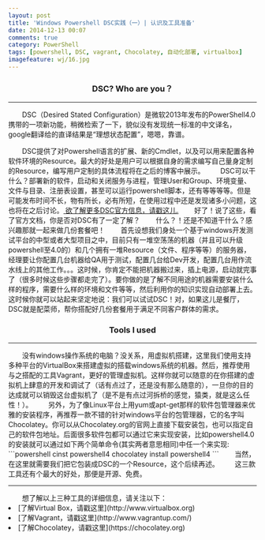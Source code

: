 ```yaml
---
layout: post
title: 'Windows Powershell DSC实践（一）| 认识及工具准备'
date: 2014-12-13 00:07
comments: true
category: PowerShell
tags: [powershell, DSC, vagrant, Chocolatey, 自动化部署, virtualbox]
imagefeature: wj/16.jpg
---
```

<center><h3>DSC? Who are you？</h3></center><hr/>
&emsp;&emsp;DSC（Desired Stated Configuration）是微软2013年发布的PowerShell4.0携带的一项新功能，稍微检索了一下，貌似没有发现统一标准的中文译名，google翻译给的直译结果是“理想状态配置”，嗯嗯，靠谱。

<!--more-->

&emsp;&emsp;DSC提供了对Powershell语言的扩展、新的Cmdlet，以及可以用来配置各种软件环境的Resource。最大的好处是用户可以根据自身的需求编写自己量身定制的Resource，编写用户定制的具体流程将在之后的博客中展示。
&emsp;&emsp;DSC可以干什么？部署新的软件，启动和关闭服务与进程，管理User和Group、环境变量、文件与目录、注册表设置，甚至可以运行powershell脚本，还有等等等等。但是可能发布时间不长，物有所长，必有所短，在使用过程中还是发现诸多小问题，这也将在之后讨论。[  欲了解更多DSC官方信息，请戳这儿.](http://technet.microsoft.com/en-us/library/dn249912.aspx)
&emsp;&emsp;好了！说了这些，看了官方文档，你是否对DSC有了一定了解？
&emsp;&emsp;什么？！还是不知道干什么？感兴趣那就一起来做几份套餐吧！
&emsp;&emsp;首先设想我们身处一个基于windows开发测试平台的中型或者大型项目之中，目前只有一堆空荡荡的机器（并且可以升级powershell至4.0的）和几个拥有一堆Resource（文件、程序等等）的服务器，经理要让你配置几台机器给QA用于测试，配置几台给Dev开发，配置几台用作流水线上的其他工作。。。这时候，你肯定不能把机器搬过来，插上电源，启动就完事了（很多时候这些步骤都走完了）。要你做的是了解不同用途的机器需要安装什么样的程序，需要什么样的环境和文件等等，然后利用你的知识实现自动部署上去。这时候你就可以站起来坚定地说：我们可以试试DSC！对，如果这儿是餐厅，DSC就是配菜师，帮你搭配好几份套餐用于满足不同客户群体的需求。
<center><h3>Tools I used</h3></center><hr/>
&emsp;&emsp;没有windows操作系统的电脑？没关系，用虚拟机搭建，这里我们使用支持多种平台的VirtualBox来搭建虚拟的搭载windows系统的机器。然后，推荐使用与之搭配的工具Vagrant，更好的管理虚拟机。这样你就可以随意的在你搭建的虚拟机上肆意的开发和调试了（话有点过了，还是没有那么随意的），一旦你的目的达成就可以销毁这台虚拟机了（是不是有点过河拆桥的感觉，猿类，就是这么任性！）。
&emsp;&emsp;另外，为了像Linux平台上用yum或apt-get那样的软件包管理器来优雅的安装程序，再推荐一款不错的针对windows平台的包管理器，它的名字叫Chocolatey。你可以从Chocolatey.org的官网上直接下载安装包，也可以指定自己的软件包地址。后面很多软件包都可以通过它来实现安装，比如powershell4.0的安装就可以通过如下两个简单命令(其实两者意思相同)中任一个来实现:
```powershell
cinst powershell4
chocolatey install powershell4
```
&emsp;&emsp;当然，在这里就需要我们把它包装成DSC的一个Resource，这个后续再述。
&emsp;&emsp;这三款工具还有个最大的好处，那便是开源、免费。
<hr/>
&emsp;&emsp;想了解以上三种工具的详细信息，请关注以下：
<li>[了解Virtual Box，请戳这里](http://www.virtualbox.org)</li>
<li>[了解Vagrant，请戳这里](http://www.vagrantup.com/)</li>
<li>[了解Chocolatey，请戳这里](https://chocolatey.org)</li>
